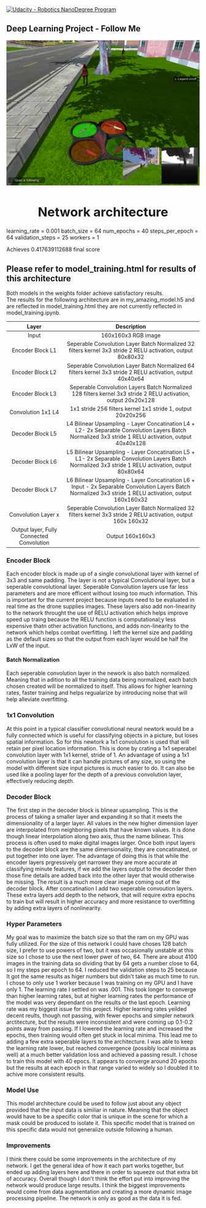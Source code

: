 [![Udacity - Robotics NanoDegree Program](https://s3-us-west-1.amazonaws.com/udacity-robotics/Extra+Images/RoboND_flag.png)](https://www.udacity.com/robotics)
## Deep Learning Project - Follow Me
[image_0]: ./docs/misc/sim_screenshot.png
![alt text][image_0] 

### <center> <h1>Network architecture</h1> </center>
learning_rate = 0.001
batch_size = 64
num_epochs = 40
steps_per_epoch = 64
validation_steps = 25
workers = 1

Achieves 0.417639112688 final score
## Please refer to model_training.html for results of this architecture
Both models in the weights folder achieve satisfactory results.  
The results for the following architecture are in my_amazing_model.h5  and are reflected in model_training.html they are not currently reflected in model_training.ipynb. 
<br>


| Layer         		|     Description	        					| 
|:---------------------:|:---------------------------------------------:| 
| Input         		| 160x160x3 RGB image   							| 
|   Encoder Block L1  	| Seperable Convolution Layer Batch Normalized 32 filters  kernel 3x3 stride 2 RELU activation, output 80x80x32|
| Encoder Block L2	| Seperable Convolution Layer Batch Normalized  64 filters kernel 3x3 stride 2 RELU activation, output  40x40x64	|
| Encoder Block L3     	| Seperable Convolution Layers Batch Normalized 128 filters kernel 3x3 stride 2 RELU activation, output  20x20x128|
| Convolution 1x1	L4    | 1x1 stride 256 filters   kernel 1x1 stride 1, output  20x20x256 |
| Decoder Block L5	| L4 Bilinear Upsampling - Layer Concatination L4 + L2- 2x Separable Convolution Layers Batch Normalized 3x3 stride 1 RELU activation, output  40x40x128|
| Decoder Block L6 | L5 Bilinear Upsampling - Layer Concatination L5 + L1- 2x Separable Convolution Layers Batch Normalized 3x3 stride 1 RELU activation, output  80x80x64|
| Decoder Block L7  | L6 Bilinear Upsampling - Layer Concatination L6 + Input - 2x Separable Convolution Layers Batch Normalized 3x3 stride 1 RELU activation, output  160x160x32    									|
| Convolution Layer x  |Seperable Convolution Layer Batch Normalized 32 filters  kernel 3x3 stride 2 RELU activation, output 160x 160x32 |
| Output layer, Fully Connected Convolution	|Output   160x160x3  |

### Encoder Block
Each encoder block is made up of a single convolutional layer with kernel of 3x3 and same padding. The layer is not a typical Convolutional layer, but a seperable convolutional layer.  Seperable Convolution layers use far less parameters and are more efficent without losing too much information. This is important for the current project because inputs need to be evaluated in real time as the drone supplies images. These layers also add non-linearity to the network throught the use of RELU activation which helps improve speed up traing because the RELU function is computational;y less expensive thatn other activation functions, and adds non-linearity to the network which helps combat overfitting. I left the kernel size and padding as the default sizes so that the output from each layer would be half the LxW of the input. 
#### Batch Normalization
Each seperable convolution layer in the nework is also batch normalized. Meaning that in adition to all the training data being normalized, each batch chosen created will be normalized to itself. This allows for higher learning rates, faster training and helps regualarize by introducing noise that will help alleviate overfitting. 
### 1x1 Convolution
At this point in a typical classifier convolutional neural newtork would be a fully connected which is useful for classifying objects in a picture, but loses spatial information. So for this newtork a 1x1 convolution is used that will retain per pixel location information. This is done by crating a 1x1 seperabel convolution layer with 1x1 kernel, stride of 1. An advantage of using a 1x1 convolution layer is that it can handle pictures of any size, so using the model with different size input pictures is much easier to do. It can also be used like a pooling layer for the depth of a previous convolution layer, effectively reducing depth. 
### Decoder Block
The first step in the decoder block is blinear upsampling. This is the process of taking a smaller layer and expanding it so that it meets the dimensionality of a larger layer.  All values in the new higher dimension layer are interpolated from neighboring pixels that have known values. It is done though linear interpolation along two axis, thus the name bilinear. This process is often used to make digital images larger. Once both input layers to the decoder block are the same dimensionality, they are concatinated, or put together into one layer. The advantage of doing this is that while the encoder layers prgressively get narrower they are more accurate at classifying minute features, if we add the layers output to the decoder then those fine details are added back into the other layer that would otherwise be missing. The result is a much more clear image coming out of the decoder block. After concatination I add two seperable convoution layers. These extra layers add depth to the network, that will require extra epochs to train but will result in higher accuracy and more resistance to overfitting by adding extra layers of nonlinearity.

### Hyper Parameters
My goal was to maximize the batch size so that the ram on my GPU was fully utilized. For the size of this network I could have choses 128 batch size, I prefer to use powers of two, but it was occasionally unstable at this size so I chose to use the next lower pwer of two, 64. 
There are about 4100 images in the training data so dividing that by 64 gets a number close to 64, so I my steps per epoch to 64.
I reduced the validation steps to 25 because It got the same results as higer numbers but didn't take as much time to run. I chose to only use 1 worker because I was training on my GPU and I have only 1. The learning rate I settled on was .001. This took longer to converge than higher learning rates, but  at higher learning rates the performance of the model was very dependant on the  results or the last epoch. Learning rate was my biggest issue for this project. Higher learning rates yeilded decent reults, though not passing, with fewer epochs and simpler network arctitecture, but the results were inconsistent and  were coming up 0.1-0.2 points away from passing. If I lowered the learning rate and increased the epochs, then training would often get stuck in local minima. This lead me to adding a few extra  seperable layers to the architecture. I was able to keep the learning rate lower, but reached convergence (possibly local minima as well)  at a much better validation loss and achieved a passing result. I chose to train this model with 40 epocs. It appears to converge around 20 epochs but the results at each epoch in that range varied to widely so I doubled it to achive more consistent results.


### Model Use
This model architecture could be used to follow just about any object provided that the input data is similiar in nature. Meaning that the object would have to be a specific color that is unique in the scene for which a mask could be produced to isolate it. This specific model that is trained on this specific data would not generalize outside following a human. 

### Improvements
I think there could be some improvements in the architecture of my network. I get the general idea of how it each part works together, but ended up adding layers here and there in order to squeeze out that extra bit of accuracy. Overall though I don't think the effort put into improving the network would produce large results. I think the biggest improvements would come from data augmentation and creating a more dynamic image processing pipeline. The network is only as good as the data it is fed. 

